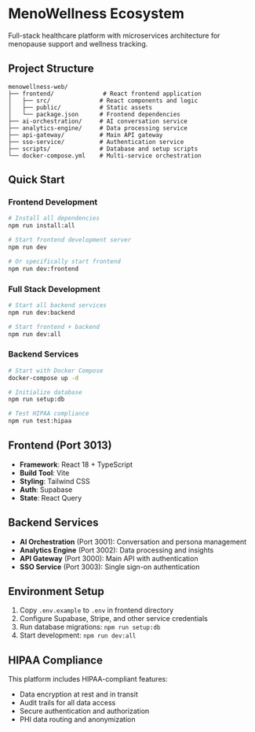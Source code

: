 # MenoWellness Ecosystem

Full-stack healthcare platform with microservices architecture for menopause support and wellness tracking.

## Project Structure

```
menowellness-web/
├── frontend/              # React frontend application
│   ├── src/              # React components and logic
│   ├── public/           # Static assets
│   └── package.json      # Frontend dependencies
├── ai-orchestration/     # AI conversation service
├── analytics-engine/     # Data processing service
├── api-gateway/          # Main API gateway
├── sso-service/          # Authentication service
├── scripts/              # Database and setup scripts
└── docker-compose.yml    # Multi-service orchestration
```

## Quick Start

### Frontend Development
```bash
# Install all dependencies
npm run install:all

# Start frontend development server
npm run dev

# Or specifically start frontend
npm run dev:frontend
```

### Full Stack Development
```bash
# Start all backend services
npm run dev:backend

# Start frontend + backend
npm run dev:all
```

### Backend Services
```bash
# Start with Docker Compose
docker-compose up -d

# Initialize database
npm run setup:db

# Test HIPAA compliance
npm run test:hipaa
```

## Frontend (Port 3013)
- **Framework**: React 18 + TypeScript
- **Build Tool**: Vite
- **Styling**: Tailwind CSS
- **Auth**: Supabase
- **State**: React Query

## Backend Services
- **AI Orchestration** (Port 3001): Conversation and persona management
- **Analytics Engine** (Port 3002): Data processing and insights
- **API Gateway** (Port 3000): Main API with authentication
- **SSO Service** (Port 3003): Single sign-on authentication

## Environment Setup

1. Copy `.env.example` to `.env` in frontend directory
2. Configure Supabase, Stripe, and other service credentials
3. Run database migrations: `npm run setup:db`
4. Start development: `npm run dev:all`

## HIPAA Compliance
This platform includes HIPAA-compliant features:
- Data encryption at rest and in transit
- Audit trails for all data access
- Secure authentication and authorization
- PHI data routing and anonymization